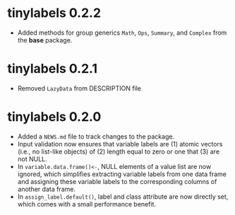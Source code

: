 
# tinylabels 0.2.2

- Added methods for group generics `Math`, `Ops`, `Summary`, and `Complex` from
  the **base** package.

# tinylabels 0.2.1

- Removed `LazyData` from DESCRIPTION file

# tinylabels 0.2.0

- Added a `NEWS.md` file to track changes to the package.
- Input validation now ensures that variable labels are (1) atomic vectors (i.e.,
  no list-like objects) of (2) length equal to zero or one that (3) are not NULL.
- In `variable.data.frame()<-`, NULL elements of a value list are now ignored,
  which simplifies extracting variable labels from one data frame and assigning
  these variable labels to the corresponding columns of another data frame.
- In `assign_label.default()`, label and class attribute are now directly set,
  which comes with a small performance benefit.
